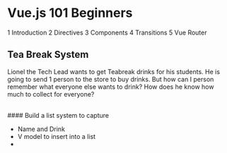 # Vue.js 101 Beginners 

1 Introduction
2 Directives
3 Components
4 Transitions 
5 Vue Router 



## Tea Break System

Lionel the Tech Lead wants to get Teabreak drinks for his students. He is going to send 1 person to the store to buy drinks. But how can I person remember what everyone else wants to drink? How does he know how much to collect for everyone?

<br>
#### Build a list system to capture 

- Name and Drink
- V model to insert into a list
- 